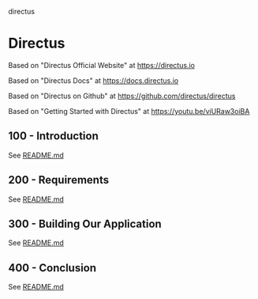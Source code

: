 directus
# Directus

Based on "Directus Official Website" at https://directus.io

Based on "Directus Docs" at https://docs.directus.io

Based on "Directus on Github" at https://github.com/directus/directus

Based on "Getting Started with Directus" at https://youtu.be/viURaw3oiBA

## 100 - Introduction

See [README.md](./100/README.md)

## 200 - Requirements

See [README.md](./200/README.md)

## 300 - Building Our Application

See [README.md](./300/README.md)

## 400 - Conclusion

See [README.md](./400/README.md)
